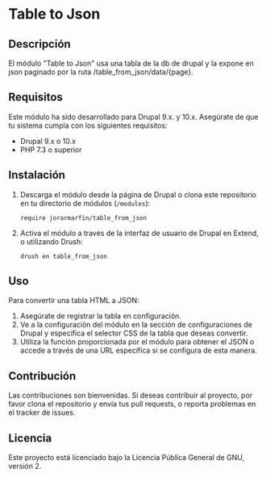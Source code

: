 
# Table to Json

## Descripción
El módulo "Table to Json" usa una tabla de la db de drupal y la expone en json paginado por la ruta /table_from_json/data/{page}.
## Requisitos
Este módulo ha sido desarrollado para Drupal 9.x. y 10.x. Asegúrate de que tu sistema cumpla con los siguientes requisitos:
- Drupal 9.x o 10.x
- PHP 7.3 o superior

## Instalación
1. Descarga el módulo desde la página de Drupal o clona este repositorio en tu directorio de módulos (`/modules`):
   ```
   require jorarmarfin/table_from_json
   ```
2. Activa el módulo a través de la interfaz de usuario de Drupal en Extend, o utilizando Drush:
   ```
   drush en table_from_json
   ```

## Uso
Para convertir una tabla HTML a JSON:
1. Asegúrate de registrar la tabla en configuración.
2. Ve a la configuración del módulo en la sección de configuraciones de Drupal y especifica el selector CSS de la tabla que deseas convertir.
3. Utiliza la función proporcionada por el módulo para obtener el JSON o accede a través de una URL específica si se configura de esta manera.


## Contribución
Las contribuciones son bienvenidas. Si deseas contribuir al proyecto, por favor clona el repositorio y envía tus pull requests, o reporta problemas en el tracker de issues.

## Licencia
Este proyecto está licenciado bajo la Licencia Pública General de GNU, versión 2.